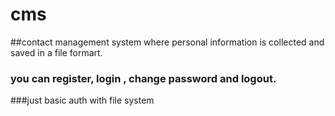 # cms
##contact management system where personal information is collected and saved in a file formart. 
### you can register, login , change password and logout.
###just basic auth with file system
